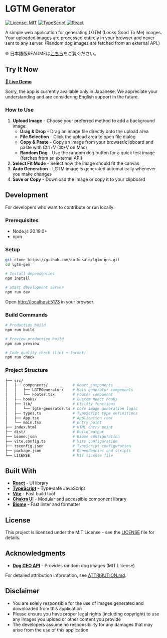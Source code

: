 # LGTM Generator

[![License: MIT](https://img.shields.io/badge/License-MIT-yellow.svg)](https://opensource.org/licenses/MIT)
[![TypeScript](https://img.shields.io/badge/%3C%2F%3E-TypeScript-%230074c1.svg)](https://www.typescriptlang.org/)
[![React](https://img.shields.io/badge/-React-61DAFB?logo=react&logoColor=white)](https://reactjs.org/)

A simple web application for generating LGTM (Looks Good To Me) images. Your uploaded images are processed entirely in your browser and never sent to any server. (Random dog images are fetched from an external API.)

🌐 日本語版READMEは[こちら](README_ja.md)をご覧ください。

## Try It Now

**[🚀 Live Demo](https://obikosato.github.io/lgtm-gen/)**

Sorry, the app is currently available only in Japanese.
We appreciate your understanding and are considering English support in the future.

### How to Use

1. **Upload Image** - Choose your preferred method to add a background image:
   - **Drag & Drop** - Drag an image file directly onto the upload area
   - **File Selection** - Click the upload area to open file dialog
   - **Copy & Paste** - Copy an image from your browser/clipboard and paste with Ctrl+V (⌘+V on Mac)
   - **Random Dog** - Use the random dog button for a quick test image (fetches from an external API)
2. **Select Fit Mode** - Select how the image should fit the canvas
3. **Auto Generation** - LGTM image is generated automatically whenever you make changes
4. **Save or Copy** - Download the image or copy it to your clipboard

## Development

For developers who want to contribute or run locally:

### Prerequisites

- Node.js 20.19.0+
- npm

### Setup

```bash
git clone https://github.com/obikosato/lgtm-gen.git
cd lgtm-gen

# Install dependencies
npm install

# Start development server
npm run dev
```

Open <http://localhost:5173> in your browser.

### Build Commands

```bash
# Production build
npm run build

# Preview production build
npm run preview

# Code quality check (lint + format)
npm run check
```

### Project Structure

```sh
├── src/
│   ├── components/           # React components
│   │   ├── LGTMGenerator/    # Main generator components
│   │   └── Footer.tsx        # Footer component
│   ├── hooks/                # Custom React hooks
│   ├── lib/                  # Utility functions
│   │   └── lgtm-generator.ts # Core image generation logic
│   ├── types.ts              # TypeScript type definitions
│   ├── App.tsx               # Application root
│   └── main.tsx              # Entry point
├── index.html                # HTML entry point
├── dist/                     # Build output
├── biome.json                # Biome configuration
├── vite.config.ts            # Vite configuration
├── tsconfig.json             # TypeScript configuration
├── package.json              # Dependencies and scripts
└── LICENSE                   # MIT license file
```

## Built With

- **[React](https://reactjs.org/)** - UI library
- **[TypeScript](https://www.typescriptlang.org/)** - Type-safe JavaScript
- **[Vite](https://vitejs.dev/)** - Fast build tool
- **[Chakra UI](https://chakra-ui.com/)** - Modular and accessible component library
- **[Biome](https://biomejs.dev/)** - Fast linter and formatter

## License

This project is licensed under the MIT License - see the [LICENSE](LICENSE) file for details.

## Acknowledgments

- **[Dog CEO API](https://github.com/ElliottLandsborough/dog-ceo-api)** - Provides random dog images (MIT License)

For detailed attribution information, see [ATTRIBUTION.md](ATTRIBUTION.md).

## Disclaimer

- You are solely responsible for the use of images generated and downloaded from this application
- Please ensure you have proper legal rights (including copyright) to use any images you upload or other content you provide
- The developers assume no responsibility for any damages that may arise from the use of this application
